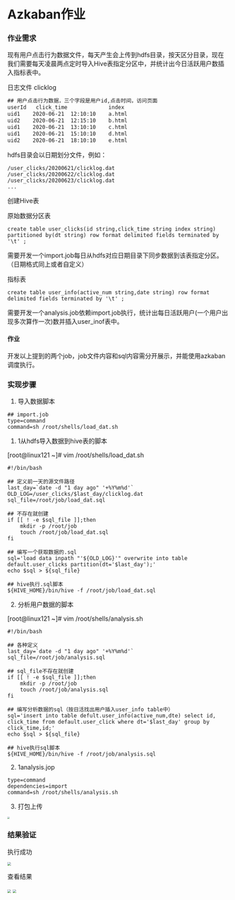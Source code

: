 # Azkaban作业

### **作业需求**

现有用户点击行为数据文件，每天产生会上传到hdfs目录，按天区分目录，现在我们需要每天凌晨两点定时导入Hive表指定分区中，并统计出今日活跃用户数插入指标表中。

日志文件 clicklog

```txt
## 用户点击行为数据，三个字段是用户id,点击时间，访问页面
userId   click_time             index
uid1	2020-06-21	12:10:10	a.html 
uid2	2020-06-21	12:15:10	b.html 
uid1	2020-06-21	13:10:10	c.html 
uid1	2020-06-21	15:10:10	d.html 
uid2	2020-06-21	18:10:10	e.html
```

hdfs目录会以日期划分文件，例如：

```shell
/user_clicks/20200621/clicklog.dat
/user_clicks/20200622/clicklog.dat
/user_clicks/20200623/clicklog.dat
...
```

创建Hive表

原始数据分区表

```shell
create table user_clicks(id string,click_time string index string) partitioned by(dt string) row format delimited fields terminated by '\t' ;
```

需要开发一个import.job每日从hdfs对应日期目录下同步数据到该表指定分区。（日期格式同上或者自定义）

指标表

```shell
create table user_info(active_num string,date string) row format delimited fields terminated by '\t' ;
```

需要开发一个analysis.job依赖import.job执行，统计出每日活跃用户(一个用户出现多次算作一次)数并插入user_inof表中。

#### **作业**

开发以上提到的两个job，job文件内容和sql内容需分开展示，并能使用azkaban调度执行。



### **实现步骤**

1. 导入数据脚本

```
## import.job
type=command
command=sh /root/shells/load_dat.sh
```

1. 1从hdfs导入数据到hive表的脚本

[root@linux121 ~]# vim /root/shells/load_dat.sh

```shell
#!/bin/bash

## 定义前一天的源文件路径
last_day=`date -d "1 day ago" '+%Y%m%d'`
OLD_LOG=/user_clicks/$last_day/clicklog.dat
sql_file=/root/job/load_dat.sql

## 不存在就创建
if [[ ! -e $sql_file ]];then
    mkdir -p /root/job
    touch /root/job/load_dat.sql
fi

## 编写一个获取数据的.sql
sql='load data inpath "'${OLD_LOG}'" overwrite into table default.user_clicks partition(dt='$last_day');'
echo $sql > ${sql_file}

## hive执行.sql脚本
${HIVE_HOME}/bin/hive -f /root/job/load_dat.sql
```



2. 分析用户数据的脚本

[root@linux121 ~]# vim /root/shells/analysis.sh

```shell
#!/bin/bash

## 各种定义
last_day=`date -d "1 day ago" '+%Y%m%d'`
sql_file=/root/job/analysis.sql

## sql_file不存在就创建
if [[ ! -e $sql_file ]];then
    mkdir -p /root/job
    touch /root/job/analysis.sql
fi

## 编写分析数据的sql（按日活找出用户插入user_info table中）
sql='insert into table defult.user_info(active_num,dte) select id, click_time from default.user_click where dt='$last_day' group by click_time,id;'
echo $sql > ${sql_file}

## hive执行sql脚本
${HIVE_HOME}/bin/hive -f /root/job/analysis.sql
```

2. 1analysis.jop

```
type=command
dependencies=import
command=sh /root/shells/analysis.sh
```

3. 打包上传

<img src="https://gitee.com/jiangweiyu/typora-pic/raw/master/20201013232944.jpg" style="zoom: 33%;" />



### **结果验证**

执行成功

<img src="https://gitee.com/jiangweiyu/typora-pic/raw/master/20201014034020.jpg" style="zoom: 50%;" />

查看结果

<img src="https://gitee.com/jiangweiyu/typora-pic/raw/master/20201014034742.jpg" style="zoom: 50%;" />

<img src="https://gitee.com/jiangweiyu/typora-pic/raw/master/20201014034928.jpg" style="zoom: 50%;" />